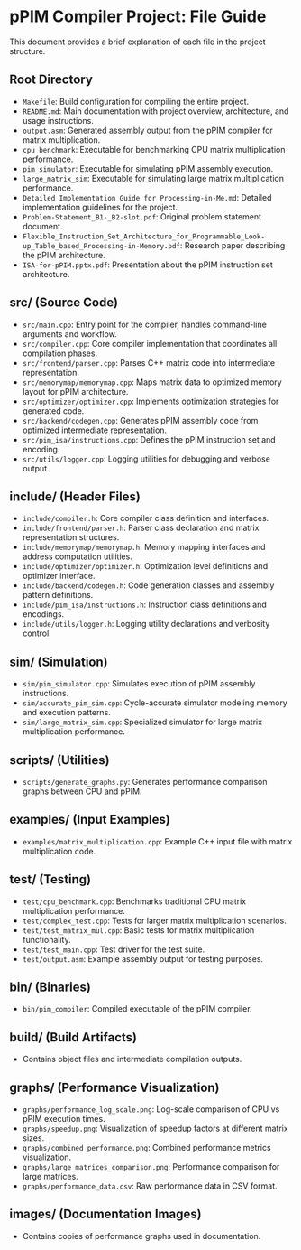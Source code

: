 # pPIM Compiler Project: File Guide

This document provides a brief explanation of each file in the project structure.

## Root Directory

- `Makefile`: Build configuration for compiling the entire project.
- `README.md`: Main documentation with project overview, architecture, and usage instructions.
- `output.asm`: Generated assembly output from the pPIM compiler for matrix multiplication.
- `cpu_benchmark`: Executable for benchmarking CPU matrix multiplication performance.
- `pim_simulator`: Executable for simulating pPIM assembly execution.
- `large_matrix_sim`: Executable for simulating large matrix multiplication performance.
- `Detailed Implementation Guide for Processing-in-Me.md`: Detailed implementation guidelines for the project.
- `Problem-Statement_B1-_B2-slot.pdf`: Original problem statement document.
- `Flexible_Instruction_Set_Architecture_for_Programmable_Look-up_Table_based_Processing-in-Memory.pdf`: Research paper describing the pPIM architecture.
- `ISA-for-pPIM.pptx.pdf`: Presentation about the pPIM instruction set architecture.

## src/ (Source Code)

- `src/main.cpp`: Entry point for the compiler, handles command-line arguments and workflow.
- `src/compiler.cpp`: Core compiler implementation that coordinates all compilation phases.
- `src/frontend/parser.cpp`: Parses C++ matrix code into intermediate representation.
- `src/memorymap/memorymap.cpp`: Maps matrix data to optimized memory layout for pPIM architecture.
- `src/optimizer/optimizer.cpp`: Implements optimization strategies for generated code.
- `src/backend/codegen.cpp`: Generates pPIM assembly code from optimized intermediate representation.
- `src/pim_isa/instructions.cpp`: Defines the pPIM instruction set and encoding.
- `src/utils/logger.cpp`: Logging utilities for debugging and verbose output.

## include/ (Header Files)

- `include/compiler.h`: Core compiler class definition and interfaces.
- `include/frontend/parser.h`: Parser class declaration and matrix representation structures.
- `include/memorymap/memorymap.h`: Memory mapping interfaces and address computation utilities.
- `include/optimizer/optimizer.h`: Optimization level definitions and optimizer interface.
- `include/backend/codegen.h`: Code generation classes and assembly pattern definitions.
- `include/pim_isa/instructions.h`: Instruction class definitions and encodings.
- `include/utils/logger.h`: Logging utility declarations and verbosity control.

## sim/ (Simulation)

- `sim/pim_simulator.cpp`: Simulates execution of pPIM assembly instructions.
- `sim/accurate_pim_sim.cpp`: Cycle-accurate simulator modeling memory and execution patterns.
- `sim/large_matrix_sim.cpp`: Specialized simulator for large matrix multiplication performance.

## scripts/ (Utilities)

- `scripts/generate_graphs.py`: Generates performance comparison graphs between CPU and pPIM.

## examples/ (Input Examples)

- `examples/matrix_multiplication.cpp`: Example C++ input file with matrix multiplication code.

## test/ (Testing)

- `test/cpu_benchmark.cpp`: Benchmarks traditional CPU matrix multiplication performance.
- `test/complex_test.cpp`: Tests for larger matrix multiplication scenarios.
- `test/test_matrix_mul.cpp`: Basic tests for matrix multiplication functionality.
- `test/test_main.cpp`: Test driver for the test suite.
- `test/output.asm`: Example assembly output for testing purposes.

## bin/ (Binaries)

- `bin/pim_compiler`: Compiled executable of the pPIM compiler.

## build/ (Build Artifacts)

- Contains object files and intermediate compilation outputs.

## graphs/ (Performance Visualization)

- `graphs/performance_log_scale.png`: Log-scale comparison of CPU vs pPIM execution times.
- `graphs/speedup.png`: Visualization of speedup factors at different matrix sizes.
- `graphs/combined_performance.png`: Combined performance metrics visualization.
- `graphs/large_matrices_comparison.png`: Performance comparison for large matrices.
- `graphs/performance_data.csv`: Raw performance data in CSV format.

## images/ (Documentation Images)

- Contains copies of performance graphs used in documentation. 
